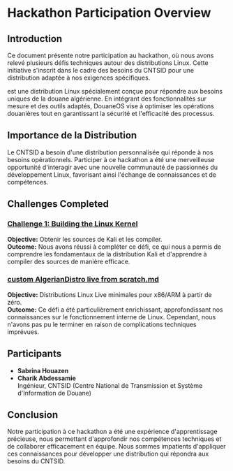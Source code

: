 # Hackathon Participation Overview

## Introduction
Ce document présente notre participation au hackathon, où nous avons relevé plusieurs défis techniques autour des distributions Linux. Cette initiative s'inscrit dans le cadre des besoins du CNTSID pour une distribution adaptée à nos exigences spécifiques.

est une distribution Linux spécialement conçue pour répondre aux besoins uniques de la douane algérienne. En intégrant des fonctionnalités sur mesure et des outils adaptés, DouaneOS vise à optimiser les opérations douanières tout en garantissant la sécurité et l'efficacité des processus.

## Importance de la Distribution
Le CNTSID a besoin d'une distribution personnalisée qui réponde à nos besoins opérationnels. Participer à ce hackathon a été une merveilleuse opportunité d'interagir avec une nouvelle communauté de passionnés du développement Linux, favorisant ainsi l'échange de connaissances et de compétences.

## Challenges Completed

### [Challenge 1: Building the Linux Kernel](Chalange1%2FChallenge%201_%20Building%20Linux%20Kernel.sh.md)
**Objective:** Obtenir les sources de Kali et les compiler.  
**Outcome:** Nous avons réussi à compléter ce défi, ce qui nous a permis de comprendre les fondamentaux de la distribution Kali et d'apprendre à compiler des sources de manière efficace.

### [custom AlgerianDistro live from scratch.md](Challenge-2-minimal-linux-live%2Fcustom%20AlgerianDistro%20live%20from%20scratch.md)
**Objective:**  Distributions Linux Live minimales pour x86/ARM à partir de zéro.  
**Outcome:** Ce défi a été particulièrement enrichissant, approfondissant nos connaissances sur le fonctionnement interne de Linux. Cependant, nous n'avons pas pu le terminer en raison de complications techniques imprévues.


## Participants
- **Sabrina Houazen**
- **Charik Abdessamie**  
  Ingénieur, CNTSID (Centre National de Transmission et Système d'Information de Douane)

## Conclusion
Notre participation à ce hackathon a été une expérience d'apprentissage précieuse, nous permettant d'approfondir nos compétences techniques et de collaborer efficacement en équipe. Nous sommes impatients d'appliquer ces connaissances pour développer une distribution qui répondra aux besoins du CNTSID.

